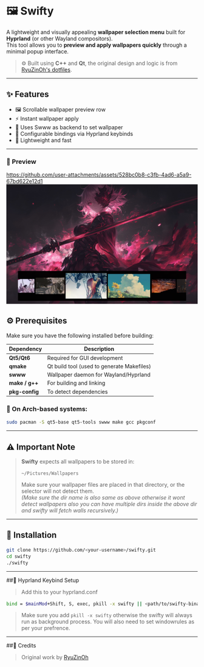 # 🖼️ Swifty

A lightweight and visually appealing **wallpaper selection menu** built for **Hyprland** (or other Wayland compositors).  
This tool allows you to **preview and apply wallpapers quickly** through a minimal popup interface.

> ⚙️ Built using **C++** and **Qt**, the original design and logic is from [RyuZinOh's dotfiles](https://github.com/RyuZinOh/.dotfiles).

---

## ✨ Features

- 🖼️ Scrollable wallpaper preview row  
- ⚡ Instant wallpaper apply  
- 🔧 Uses Swww as backend to set wallpaper   
- 🔧 Configurable bindings via Hyprland keybinds  
- 🧩 Lightweight and fast  

---

### 🧭 Preview
https://github.com/user-attachments/assets/528bc0b8-c3fb-4ad6-a5a9-67bd622e12d1
![Wallpaper Menu Preview](assets/preview.png)



## ⚙️ Prerequisites

Make sure you have the following installed before building:

| Dependency | Description |
|-------------|-------------|
| **Qt5/Qt6** | Required for GUI development |
| **qmake** | Qt build tool (used to generate Makefiles) |
| **swww** | Wallpaper daemon for Wayland/Hyprland |
| **make / g++** | For building and linking |
| **pkg-config** | To detect dependencies |

### 🧩 On Arch-based systems:
```bash
sudo pacman -S qt5-base qt5-tools swww make gcc pkgconf
```
---

## ⚠️ Important Note

> **Swifty** expects all wallpapers to be stored in:  
> ```
> ~/Pictures/Wallpapers
> ```
> Make sure your wallpaper files are placed in that directory, or the selector will not detect them.  
> *(Make sure the dir name is also same as above otherwise it wont detect wallpapers also you can have multiple dirs inside the above dir and swifty will fetch walls recursively.)*
---
## 🔧 Installation

```bash
git clone https://github.com/<your-username>/swifty.git
cd swifty
./swifty
```
---
##🧩 Hyprland Keybind Setup
> Add this to your hyprland.conf
```bash
bind = $mainMod+Shift, S, exec, pkill -x swifty || <path/to/swifty-binary>
```
> Make sure you add `pkill -x swifty` otherwise the swifty will always run as background process.
> You will also need to set windowrules as per your prefrence.

---
##🙌 Credits
> Original work by [RyuZinOh](https://github.com/RyuZinOh)
